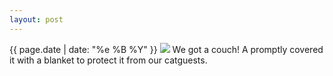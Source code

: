 ```yaml
---
layout: post
---
```


<p>
  <time>{{ page.date | date: "%e %B %Y" }}</time>
  <img src="https://s3.amazonaws.com/life.aaronjgreenberg.com/449.jpg">
  We got a couch! A promptly covered it with a blanket to protect it from our catguests.
</p>
